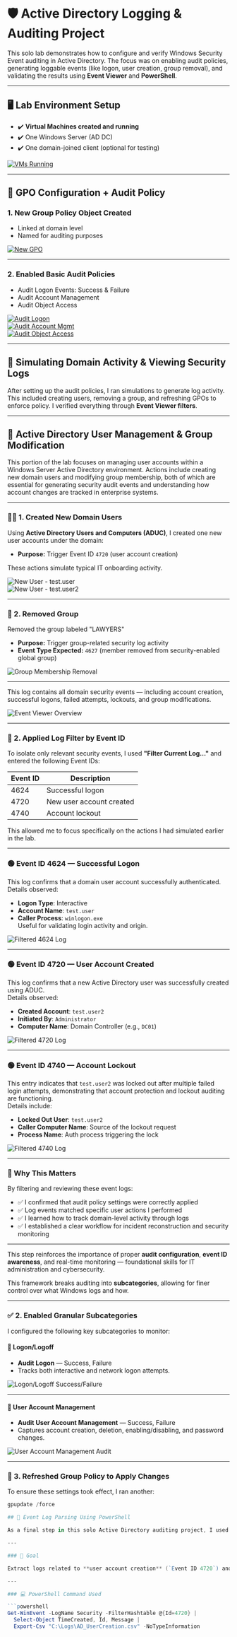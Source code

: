 # 🛡️ Active Directory Logging & Auditing Project

This solo lab demonstrates how to configure and verify Windows Security Event auditing in Active Directory. The focus was on enabling audit policies, generating loggable events (like logon, user creation, group removal), and validating the results using **Event Viewer** and **PowerShell**.

---

## 🖥️ Lab Environment Setup

- ✔️ **Virtual Machines created and running**
- ✔️ One Windows Server (AD DC)
- ✔️ One domain-joined client (optional for testing)

[![VMs Running](ADLA_VMsCreatedandRunning.png)](ADLA_VMsCreatedandRunning.png)

---

## 🧱 GPO Configuration + Audit Policy

### 1. New Group Policy Object Created
- Linked at domain level
- Named for auditing purposes

[![New GPO](ADLA_NewGPO.png)](ADLA_NewGPO.png)

---

### 2. Enabled Basic Audit Policies
- Audit Logon Events: Success & Failure
- Audit Account Management
- Audit Object Access

[![Audit Logon](ADLA_LogonEvents.png)](ADLA_LogonEvents.png)  
[![Audit Account Mgmt](ADLA_AuditAcctMgmt.png)](ADLA_AuditAcctMgmt.png)  
[![Audit Object Access](ADLA_AuditObjectAccess.png)](ADLA_AuditObjectAccess.png)

---

## 🔧 Simulating Domain Activity & Viewing Security Logs

After setting up the audit policies, I ran simulations to generate log activity. This included creating users, removing a group, and refreshing GPOs to enforce policy. I verified everything through **Event Viewer filters**.

---

## 👥 Active Directory User Management & Group Modification

This portion of the lab focuses on managing user accounts within a Windows Server Active Directory environment. Actions include creating new domain users and modifying group membership, both of which are essential for generating security audit events and understanding how account changes are tracked in enterprise systems.

---

### 🧑‍💼 1. Created New Domain Users

Using **Active Directory Users and Computers (ADUC)**, I created one new user accounts under the domain:

- **Purpose:** Trigger Event ID `4720` (user account creation)

These actions simulate typical IT onboarding activity.

![New User - test.user](ADLA_NewUser.png)  
![New User - test.user2](ADLA_NewUser2.png)

---

### 👥 2. Removed Group

Removed the group labeled "LAWYERS"

- **Purpose:** Trigger group-related security log activity
- **Event Type Expected:** `4627` (member removed from security-enabled global group)

![Group Membership Removal](ADLA_RemovedGroup.png)

---


This log contains all domain security events — including account creation, successful logons, failed attempts, lockouts, and group modifications.

![Event Viewer Overview](ADLA_EventViewerLog.png)

---

### 🎯 2. Applied Log Filter by Event ID

To isolate only relevant security events, I used **"Filter Current Log..."** and entered the following Event IDs:

| Event ID | Description                  |
|----------|------------------------------|
| 4624     | Successful logon             |
| 4720     | New user account created     |
| 4740     | Account lockout              |

This allowed me to focus specifically on the actions I had simulated earlier in the lab.

---

### 🟢 Event ID 4624 — Successful Logon

This log confirms that a domain user account successfully authenticated.  
Details observed:
- **Logon Type**: Interactive
- **Account Name**: `test.user`
- **Caller Process**: `winlogon.exe`  
Useful for validating login activity and origin.

![Filtered 4624 Log](ADLA_EventViewerLog_Filtered4624.png)

---

### 🟢 Event ID 4720 — User Account Created

This log confirms that a new Active Directory user was successfully created using ADUC.  
Details observed:
- **Created Account**: `test.user2`
- **Initiated By**: `Administrator`
- **Computer Name**: Domain Controller (e.g., `DC01`)

![Filtered 4720 Log](ADLA_EventViewerLog_Filtered4720.png)

---

### 🟢 Event ID 4740 — Account Lockout

This entry indicates that `test.user2` was locked out after multiple failed login attempts, demonstrating that account protection and lockout auditing are functioning.  
Details include:
- **Locked Out User**: `test.user2`
- **Caller Computer Name**: Source of the lockout request
- **Process Name**: Auth process triggering the lock

![Filtered 4740 Log](ADLA_EventViewerLog_Filtered4740.png)

---

### 🧠 Why This Matters

By filtering and reviewing these event logs:
- ✅ I confirmed that audit policy settings were correctly applied
- ✅ Log events matched specific user actions I performed
- ✅ I learned how to track domain-level activity through logs
- ✅ I established a clear workflow for incident reconstruction and security monitoring

---

This step reinforces the importance of proper **audit configuration**, **event ID awareness**, and real-time monitoring — foundational skills for IT administration and cybersecurity.


This framework breaks auditing into **subcategories**, allowing for finer control over what Windows logs and how.

---

### ✅ 2. Enabled Granular Subcategories

I configured the following key subcategories to monitor:

#### 🔐 Logon/Logoff
- **Audit Logon** — Success, Failure  
- Tracks both interactive and network logon attempts.

![Logon/Logoff Success/Failure](ADLA_AdvancedAuditPolicy_Logon:Off.png)

---

#### 👤 User Account Management
- **Audit User Account Management** — Success, Failure  
- Captures account creation, deletion, enabling/disabling, and password changes.

![User Account Management Audit](ADLA_AdvancedAuditPolicy_UserActMgmt.png)

---

### 🔄 3. Refreshed Group Policy to Apply Changes

To ensure these settings took effect, I ran another:

```powershell
gpupdate /force

## 🧾 Event Log Parsing Using PowerShell

As a final step in this solo Active Directory auditing project, I used **PowerShell** to filter and export specific security event logs. This demonstrates how to work with logs at scale — a vital skill for incident response, reporting, and automation.

---

### 🧪 Goal

Extract logs related to **user account creation** (`Event ID 4720`) and export them into a readable `.csv` format for reporting and documentation purposes.

---

### 💻 PowerShell Command Used

```powershell
Get-WinEvent -LogName Security -FilterHashtable @{Id=4720} |
  Select-Object TimeCreated, Id, Message |
  Export-Csv "C:\Logs\AD_UserCreation.csv" -NoTypeInformation
